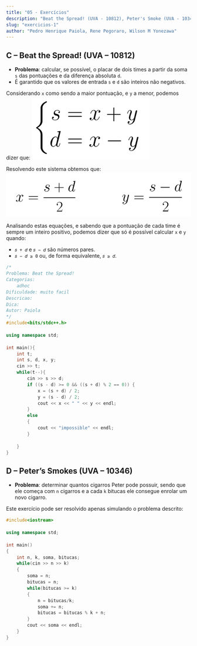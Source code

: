 ```yaml
---
title: "05 - Exercícios"
description: "Beat the Spread! (UVA - 10812), Peter's Smoke (UVA - 10346)"
slug: "exercicios-1"
author: "Pedro Henrique Paiola, Rene Pegoraro, Wilson M Yonezawa"
---
```

## C – Beat the Spread! (UVA – 10812)

- **Problema**: calcular, se possível, o placar de dois times a partir da soma `s` das pontuações e da diferença absoluta `d`.
- É garantido que os valores de entrada `s` e `d` são inteiros não negativos.

Considerando `x` como sendo a maior pontuação, e `y` a menor, podemos dizer que:
![img1](img1.png)

Resolvendo este sistema obtemos que:
![img2](img2.png)

Analisando estas equações, e sabendo que a pontuação de cada time é sempre um inteiro positivo, podemos dizer que só é possível calcular `x` e `y` quando:
- `𝑠 + 𝑑` e `𝑠 − 𝑑` são números pares.
- `𝑠 − 𝑑 ≥ 0` ou, de forma equivalente, `𝑠 ≥ 𝑑`.

```cpp
/*
Problema: Beat the Spread!
Categorias:
	adhoc
Dificuldade: muito facil
Descricao:
Dica:
Autor: Paiola
*/
#include<bits/stdc++.h>

using namespace std;

int main(){
    int t;
    int s, d, x, y;
    cin >> t;
    while(t--){
        cin >> s >> d;
        if ((s - d) >= 0 && ((s + d) % 2 == 0)) {
            x = (s + d) / 2;
            y = (s - d) / 2;
            cout << x << " " << y << endl;
        }
        else
        {
            cout << "impossible" << endl;
        }
        
    }
}
```

## D – Peter’s Smokes (UVA – 10346)

- **Problema**: determinar quantos cigarros Peter pode possuir, sendo que ele começa com `n` cigarros e a cada `k` bitucas ele consegue enrolar um novo cigarro.

Este exercício pode ser resolvido apenas simulando o problema descrito:

```cpp
#include<iostream>

using namespace std;

int main()
{
	int n, k, soma, bitucas;
	while(cin >> n >> k)
	{
		soma = n;
		bitucas = n;
		while(bitucas >= k)
		{
			n = bitucas/k;
			soma += n;
			bitucas = bitucas % k + n;
		}
		cout << soma << endl;
	}
}
```
